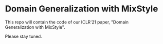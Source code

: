 # Domain Generalization with MixStyle

This repo will contain the code of our ICLR'21 paper, "Domain Generalization with MixStyle".

Please stay tuned.

